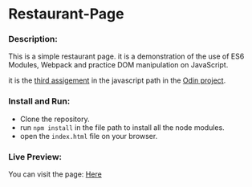 # Restaurant-Page
### Description:
This is a simple restaurant page. it is a demonstration of the use of ES6 Modules, Webpack and practice DOM manipulation on JavaScript.

it is the [third assigement](https://www.theodinproject.com/lessons/javascript-restaurant-page) in the javascript path in the [Odin project](https://www.theodinproject.com/).

### Install and Run:
- Clone the repository.
- run `npm install` in the file path to install all the node modules.
- open the `index.html` file on your browser.

### Live Preview:
You can visit the page: [Here](https://mhdsulaimantan.github.io/Restaurant-Page)
